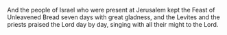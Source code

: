 And the people of Israel who were present at Jerusalem kept the Feast of Unleavened Bread seven days with great gladness, and the Levites and the priests praised the Lord day by day, singing with all their might to the Lord.
